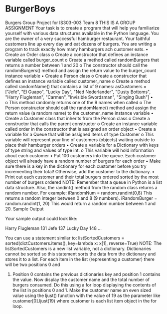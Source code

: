 # BurgerBoys
Burgers Group Project for IS303-003 Team 8
THIS IS A GROUP ASSIGNMENT
Your task is to create a program that will help you familiarize yourself with various data structures available in the Python language. 
You are the owner of a very successful hamburger restaurant. Your faithful customers line up every day and eat dozens of burgers. You are writing a program to track exactly how many hamburgers ach customer eats. 
•	Create an Order class
  o	Create a constructor that defines an instance variable called burger_count
  o	Create a method called randomBurgers that returns a number between 1 and 20
  o	The constructor should call the randomBurgers() method and assign the return value to the burger_count instance variable
•	Create a Person class
  o	Create a constructor that defines an instance variable called customer_name
  o	Create a method called randomName() that contains a list of 9 names:
          asCustomers = ["Jefe", "El Guapo", "Lucky Day", "Ned Nederlander", "Dusty Bottoms", "Harry Flugleman", "Carmen", "Invisible Swordsman", "Singing Bush"]
•	
  o	This method randomly returns one of the 9 names when called
  o	The Person constructor should call the randomName() method and assign the return value (a random name) to the customer_name instance variable
•	Create a Customer class that inherits from the Person class
  o	Create a constructor that calls the parent constructor
  o	Create an instance variable called order in the constructor that is assigned an order object
•	Create a variable for a Queue that will be assigned items of type Customer 
  o	This variable will represent your line of customers (objects) waiting outside to place their hamburger orders
•	Create a variable for a Dictionary with keys of type string and values of type int.
  o	This variable will hold information about each customer 
•	Put 100 customers into the queue. Each customer object will already have a random number of burgers for each order
•	Make sure there is a key in the dictionary for each customer before you try incrementing their total! Otherwise, add the customer to the dictionary.
•	Print out each customer and their total burgers ordered sorted by the most number of burgers ordered
NOTE: Remember that a queue in Python is a list data structure. Also, the randint() method from the random class returns a random number. For example:
iRandomNum = random.randint(0,8)
This returns a random integer between 0 and 8 (9 numbers).
iRandomBurger = random.randint(1, 20)
This would return a random number between 1 and 20.
Sample Output 

Your sample output could look like:

Harry Flugleman     131
Jefe                137
Lucky Day           148
...

You can use a statement similar to: listSortedCustomers = sorted(dictCustomers.items(), key=lambda x: x[1], reverse=True) 
NOTE: The listSortedCustomers is a new list variable, not a dictionary. Dictionaries cannot be sorted so this statement sorts the data from the dictionary and stores it to a list. For each item in the list (representing a customer) there will be two positions 0 and 
1. Position 0 contains the previous dictionaries key and position 1 contains the value. 
Now display the customer name and the total number of burgers consumed. Do this using a for loop displaying the contents of the list in positions 0 and 1. 
Make the customer name an even sized value using the ljust() function with the value of 
19 as the parameter like customer[0].ljust(19) where customer is each list item object in the for loop.

